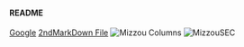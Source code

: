 
#### README
[Google](http://www.google.com)
[2ndMarkDown File](2ndMarkDown.md)
![Mizzou Columns](/Austin/MizzouFball.jpg)
![MizzouSEC](https://encrypted-tbn0.gstatic.com/images?q=tbn:ANd9GcRn_B0ldjOpP7mgWFhX3WbTHzKh8XnsXVowGSdvqMAb_G6T6B0PNQ)
